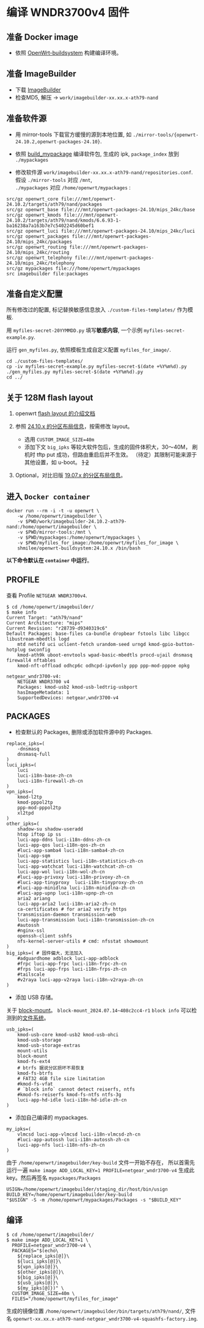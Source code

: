# 编译 WNDR3700v4 固件

## 准备 Docker image

* 依照 [OpenWrt-buildsystem](./openwrt-buildsystem/readme.md) 构建编译环境。

## 准备 ImageBuilder

* 下载 [ImageBuilder](https://openwrt.proxy.ustclug.org/releases/24.10.2/targets/ath79/nand/openwrt-imagebuilder-24.10.2-ath79-nand.Linux-x86_64.tar.zst)
* 检查MD5, 解压 -> `work/imagebuilder-xx.xx.x-ath79-nand`

## 准备软件源

* 用 mirror-tools 下载官方缓慢的源到本地位置,
  如 `./mirror-tools/{openwrt-24.10.2,openwrt-packages-24.10}`.

* 依照 [build_mypackage](./build_mypackage.md) 编译软件包,
  生成的 ipk, `package_index` 放到 `./mypackages`

* 修改软件源 `work/imagebuilder-xx.xx.x-ath79-nand/repositories.conf`.  
  假设 `./mirror-tools` 对应 `/mnt`,  
  `./mypackages` 对应 `/home/openwrt/mypackages` :

```shell
src/gz openwrt_core file:///mnt/openwrt-24.10.2/targets/ath79/nand/packages
src/gz openwrt_base file:///mnt/openwrt-packages-24.10/mips_24kc/base
src/gz openwrt_kmods file:///mnt/openwrt-24.10.2/targets/ath79/nand/kmods/6.6.93-1-ba16238a7a163b7e7c5402245d60bef1
src/gz openwrt_luci file:///mnt/openwrt-packages-24.10/mips_24kc/luci
src/gz openwrt_packages file:///mnt/openwrt-packages-24.10/mips_24kc/packages
src/gz openwrt_routing file:///mnt/openwrt-packages-24.10/mips_24kc/routing
src/gz openwrt_telephony file:///mnt/openwrt-packages-24.10/mips_24kc/telephony
src/gz mypackages file:///home/openwrt/mypackages
src imagebuilder file:packages
```

## 准备自定义配置

所有修改过的配置, 标记替换敏感信息放入 `./custom-files-templates/` 作为模板.

用 `myfiles-secret-20YYMMDD.py` 填写**敏感内容**, 一个示例 `myfiles-secret-example.py`.

运行 `gen_myfiles.py`, 依照模板生成自定义配置 `myfiles_for_image/`.

```shell
cd ./custom-files-templates/
cp -iv myfiles-secret-example.py myfiles-secret-$(date +%Y%m%d).py
./gen_myfiles.py myfiles-secret-$(date +%Y%m%d).py
cd ../
```

## 关于 128M flash layout

1. openwrt [flash layout 的介绍文档](https://openwrt.org/docs/techref/flash.layout)

2. 参照 [24.10.x 的分区布局信息](./about_24.10.x_layout.md)，按需修改 layout。
    - 选用 `CUSTOM_IMAGE_SIZE=40m`
    - 添加下文 `big_ipks` 等较大软件包后，生成的固件体积大，30～40M，
      刷机时 tftp put 成功，但路由重启后并不生效。
      （待定）其限制可能来源于其他设置，如 u-boot。
      ~~[1](https://openwrt.org/docs/techref/bootloader/uboot.config)
      [2](https://docs.u-boot.org/en/latest/usage/environment.html)~~

3. Optional，对比旧版 [19.07.x 的分区布局信息](./about_19.07.x_layout.md)。

## 进入 `Docker container`

```
docker run --rm -i -t -u openwrt \
    -w /home/openwrt/imagebuilder \
    -v $PWD/work/imagebuilder-24.10.2-ath79-nand:/home/openwrt/imagebuilder \
    -v $PWD/mirror-tools:/mnt \
    -v $PWD/mypackages:/home/openwrt/mypackages \
    -v $PWD/myfiles_for_image:/home/openwrt/myfiles_for_image \
    shmilee/openwrt-buildsystem:24.10.x /bin/bash
```

**以下命令默认在 `container` 中运行**。

## PROFILE

查看 Profile `NETGEAR WNDR3700v4`.

```shell
$ cd /home/openwrt/imagebuilder/
$ make info
Current Target: "ath79/nand"
Current Architecture: "mips"
Current Revision: "r28739-d9340319c6"
Default Packages: base-files ca-bundle dropbear fstools libc libgcc libustream-mbedtls logd 
    mtd netifd uci uclient-fetch urandom-seed urngd kmod-gpio-button-hotplug swconfig 
    kmod-ath9k uboot-envtools wpad-basic-mbedtls procd-ujail dnsmasq firewall4 nftables 
    kmod-nft-offload odhcp6c odhcpd-ipv6only ppp ppp-mod-pppoe opkg

netgear_wndr3700-v4:
    NETGEAR WNDR3700 v4
    Packages: kmod-usb2 kmod-usb-ledtrig-usbport
    hasImageMetadata: 1
    SupportedDevices: netgear,wndr3700-v4
```

## PACKAGES

* 检查默认的 Packages, 删除或添加软件源中的 Packages.

```shell
replace_ipks=(
    -dnsmasq
    dnsmasq-full
)
luci_ipks=(
    luci
    luci-i18n-base-zh-cn
    luci-i18n-firewall-zh-cn
)
vpn_ipks=(
    kmod-l2tp
    kmod-pppol2tp
    ppp-mod-pppol2tp
    xl2tpd
)
other_ipks=(
    shadow-su shadow-useradd
    htop iftop ip ss
    luci-app-ddns luci-i18n-ddns-zh-cn
    luci-app-qos luci-i18n-qos-zh-cn
    #luci-app-samba4 luci-i18n-samba4-zh-cn
    luci-app-sqm
    luci-app-statistics luci-i18n-statistics-zh-cn
    luci-app-watchcat luci-i18n-watchcat-zh-cn
    luci-app-wol luci-i18n-wol-zh-cn
    #luci-app-privoxy luci-i18n-privoxy-zh-cn
    #luci-app-tinyproxy  luci-i18n-tinyproxy-zh-cn
    #luci-app-minidlna luci-i18n-minidlna-zh-cn
    #luci-app-upnp luci-i18n-upnp-zh-cn
    aria2 ariang
    luci-app-aria2 luci-i18n-aria2-zh-cn
    ca-certificates # for aria2 verify https
    transmission-daemon transmission-web
    luci-app-transmission luci-i18n-transmission-zh-cn
    #autossh
    #nginx-ssl
    openssh-client sshfs
    nfs-kernel-server-utils # cmd: nfsstat showmount
)
big_ipks=( # 固件偏大，无法加入
    #adguardhome adblock luci-app-adblock
    #frpc luci-app-frpc luci-i18n-frpc-zh-cn
    #frps luci-app-frps luci-i18n-frps-zh-cn
    #tailscale
    #v2raya luci-app-v2raya luci-i18n-v2raya-zh-cn
)
```

* 添加 USB 存储。

关于 [block-mount](https://openwrt.org/docs/techref/block_mount)。
`block-mount_2024.07.14~408c2cc4-r1` `block info` 可以检测到的[文件系统](https://git.openwrt.org/?p=project/fstools.git;a=tree;f=libblkid-tiny;h=e904c5305eb1c4f46a0ef5600e8b9c74b976a2df;hb=408c2cc48e6694446c89da7f8121b399063e1067)。

```shell
usb_ipks=(
    kmod-usb-core kmod-usb2 kmod-usb-ohci
    kmod-usb-storage
    kmod-usb-storage-extras
    mount-utils
    block-mount
    kmod-fs-ext4
    # btrfs 据说分区损坏不易恢复
    kmod-fs-btrfs
    # FAT32 4GB file size limitation
    #kmod-fs-vfat
    # `block info` cannot detect reiserfs, ntfs
    #kmod-fs-reiserfs kmod-fs-ntfs ntfs-3g
    luci-app-hd-idle luci-i18n-hd-idle-zh-cn
)
```

* 添加自己编译的 mypackages.

```shell
my_ipks=(
    vlmcsd luci-app-vlmcsd luci-i18n-vlmcsd-zh-cn
    #luci-app-autossh luci-i18n-autossh-zh-cn
    luci-app-nfs luci-i18n-nfs-zh-cn
)
```

由于 `/home/openwrt/imagebuilder/key-build` 文件一开始不存在，
所以首需先运行一遍 `make image ADD_LOCAL_KEY=1 PROFILE=netgear_wndr3700-v4` 生成此 key。然后再签名 `mypackages/Packages`

```
USIGN=/home/openwrt/imagebuilder/staging_dir/host/bin/usign
BUILD_KEY=/home/openwrt/imagebuilder/key-build
"$USIGN" -S -m /home/openwrt/mypackages/Packages -s "$BUILD_KEY"
```


## 编译

```shell
$ cd /home/openwrt/imagebuilder/
$ make image ADD_LOCAL_KEY=1 \
  PROFILE=netgear_wndr3700-v4 \
  PACKAGES="$(echo\
    ${replace_ipks[@]}\
    ${luci_ipks[@]}\
    ${vpn_ipks[@]}\
    ${other_ipks[@]}\
    ${big_ipks[@]}\
    ${usb_ipks[@]}\
    ${my_ipks[@]})" \
  CUSTOM_IMAGE_SIZE=40m \
  FILES="/home/openwrt/myfiles_for_image"
```

生成的镜像位置 `/home/openwrt/imagebuilder/bin/targets/ath79/nand/`,
文件名 `openwrt-xx.xx.x-ath79-nand-netgear_wndr3700-v4-squashfs-factory.img`.

